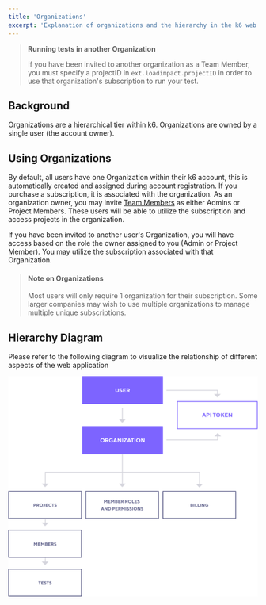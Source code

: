 ```yaml
---
title: 'Organizations'
excerpt: 'Explanation of organizations and the hierarchy in the k6 web app'
---
```



> **Running tests in another Organization**
> 
> If you have been invited to another organization as a Team Member, you must specify a projectID in `ext.loadimpact.projectID` in order to use that organization's subscription to run your test.

## Background

Organizations are a hierarchical tier within k6. Organizations are owned by a single user (the account owner).

## Using Organizations

By default, all users have one Organization within their k6 account, this is automatically created and assigned during account registration. If you purchase a subscription, it is associated with the organization. As an organization owner, you may invite [Team Members](/cloud/project-and-team-management/team-members) as either Admins or Project Members. These users will be able to utilize the subscription and access projects in the organization.

If you have been invited to another user's Organization, you will have access based on the role the owner assigned to you (Admin or Project Member). You may utilize the subscription associated with that Organization.

> #### Note on Organizations
>
> Most users will only require 1 organization for their subscription. Some larger companies may wish to use multiple organizations to manage multiple unique subscriptions.

## Hierarchy Diagram

Please refer to the following diagram to visualize the relationship of different aspects of the web application

![Hierarchy](./images/01-Organizations/organization-hierarchy-diagram.png)
